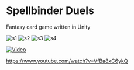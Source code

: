 # Spellbinder Duels
Fantasy card game written in Unity

![s1](https://user-images.githubusercontent.com/5437220/202310329-2d82d8e4-c0a4-4378-99df-c83a5e34f91b.png)
![s2](https://user-images.githubusercontent.com/5437220/202310350-c033018c-2f2f-4d12-ac3b-bb59c73da2a5.png)
![s3](https://user-images.githubusercontent.com/5437220/202310362-e8ffe807-887e-4b3e-ad7f-5310fc794152.png)
![s4](https://user-images.githubusercontent.com/5437220/202310375-f513d3bd-57fc-45e0-92f4-992681e8b809.png)

[![Video](https://img.youtube.com/vi/VfBa8xC6ykQ/0.jpg)](https://www.youtube.com/watch?v=VfBa8xC6ykQ)

https://www.youtube.com/watch?v=VfBa8xC6ykQ
